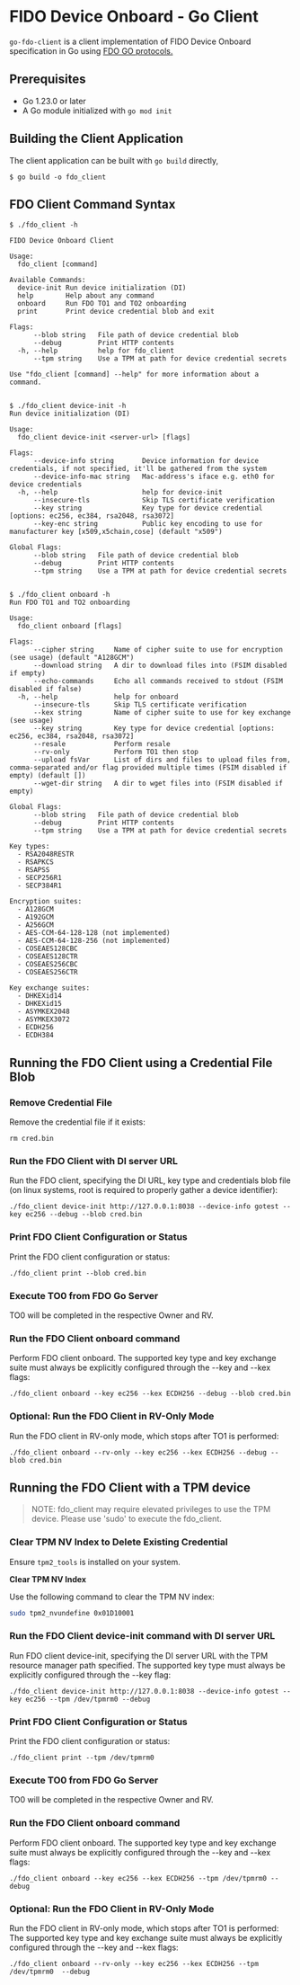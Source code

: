 # FIDO Device Onboard - Go Client

`go-fdo-client` is a client implementation of FIDO Device Onboard specification in Go using [FDO GO protocols.](https://github.com/fido-device-onboard/go-fdo)

[fdo]: https://fidoalliance.org/specs/FDO/FIDO-Device-Onboard-PS-v1.1-20220419/FIDO-Device-Onboard-PS-v1.1-20220419.html
[cbor]: https://www.rfc-editor.org/rfc/rfc8949.html
[cose]: https://datatracker.ietf.org/doc/html/rfc8152

## Prerequisites

- Go 1.23.0 or later
- A Go module initialized with `go mod init`

## Building the Client Application

The client application can be built with `go build` directly,

```console
$ go build -o fdo_client
```

## FDO Client Command Syntax

```console
$ ./fdo_client -h

FIDO Device Onboard Client

Usage:
  fdo_client [command]

Available Commands:
  device-init Run device initialization (DI)
  help        Help about any command
  onboard     Run FDO TO1 and TO2 onboarding
  print       Print device credential blob and exit

Flags:
      --blob string   File path of device credential blob
      --debug         Print HTTP contents
  -h, --help          help for fdo_client
      --tpm string    Use a TPM at path for device credential secrets

Use "fdo_client [command] --help" for more information about a command.


$ ./fdo_client device-init -h
Run device initialization (DI)

Usage:
  fdo_client device-init <server-url> [flags]

Flags:
      --device-info string       Device information for device credentials, if not specified, it'll be gathered from the system
      --device-info-mac string   Mac-address's iface e.g. eth0 for device credentials
  -h, --help                     help for device-init
      --insecure-tls             Skip TLS certificate verification
      --key string               Key type for device credential [options: ec256, ec384, rsa2048, rsa3072]
      --key-enc string           Public key encoding to use for manufacturer key [x509,x5chain,cose] (default "x509")

Global Flags:
      --blob string   File path of device credential blob
      --debug         Print HTTP contents
      --tpm string    Use a TPM at path for device credential secrets


$ ./fdo_client onboard -h
Run FDO TO1 and TO2 onboarding

Usage:
  fdo_client onboard [flags]

Flags:
      --cipher string     Name of cipher suite to use for encryption (see usage) (default "A128GCM")
      --download string   A dir to download files into (FSIM disabled if empty)
      --echo-commands     Echo all commands received to stdout (FSIM disabled if false)
  -h, --help              help for onboard
      --insecure-tls      Skip TLS certificate verification
      --kex string        Name of cipher suite to use for key exchange (see usage)
      --key string        Key type for device credential [options: ec256, ec384, rsa2048, rsa3072]
      --resale            Perform resale
      --rv-only           Perform TO1 then stop
      --upload fsVar      List of dirs and files to upload files from, comma-separated and/or flag provided multiple times (FSIM disabled if empty) (default [])
      --wget-dir string   A dir to wget files into (FSIM disabled if empty)

Global Flags:
      --blob string   File path of device credential blob
      --debug         Print HTTP contents
      --tpm string    Use a TPM at path for device credential secrets

Key types:
  - RSA2048RESTR
  - RSAPKCS
  - RSAPSS
  - SECP256R1
  - SECP384R1

Encryption suites:
  - A128GCM
  - A192GCM
  - A256GCM
  - AES-CCM-64-128-128 (not implemented)
  - AES-CCM-64-128-256 (not implemented)
  - COSEAES128CBC
  - COSEAES128CTR
  - COSEAES256CBC
  - COSEAES256CTR

Key exchange suites:
  - DHKEXid14
  - DHKEXid15
  - ASYMKEX2048
  - ASYMKEX3072
  - ECDH256
  - ECDH384
```

## Running the FDO Client using a Credential File Blob
### Remove Credential File
Remove the credential file if it exists:
```
rm cred.bin
```
### Run the FDO Client with DI server URL
Run the FDO client, specifying the DI URL, key type and credentials blob file (on linux systems, root is required to properly gather a device identifier):
```
./fdo_client device-init http://127.0.0.1:8038 --device-info gotest --key ec256 --debug --blob cred.bin
```

### Print FDO Client Configuration or Status
Print the FDO client configuration or status:
```
./fdo_client print --blob cred.bin
```

### Execute TO0 from FDO Go Server
TO0 will be completed in the respective Owner and RV.

### Run the FDO Client onboard command
Perform FDO client onboard. The supported key type and key exchange suite must always be explicitly configured through the --key and --kex flags:
```
./fdo_client onboard --key ec256 --kex ECDH256 --debug --blob cred.bin
```

### Optional: Run the FDO Client in RV-Only Mode
Run the FDO client in RV-only mode, which stops after TO1 is performed:
```
./fdo_client onboard --rv-only --key ec256 --kex ECDH256 --debug --blob cred.bin
```

## Running the FDO Client with a TPM device
>NOTE: fdo\_client may require elevated privileges to use the TPM device. Please use 'sudo' to execute the fdo\_client.

### Clear TPM NV Index to Delete Existing Credential

Ensure `tpm2_tools` is installed on your system.

**Clear TPM NV Index**

   Use the following command to clear the TPM NV index:

   ```sh
   sudo tpm2_nvundefine 0x01D10001
   ```
### Run the FDO Client device-init command with DI server URL
Run FDO client device-init, specifying the DI server URL with the TPM resource manager path specified.
The supported key type must always be explicitly configured through the --key flag:
```
./fdo_client device-init http://127.0.0.1:8038 --device-info gotest --key ec256 --tpm /dev/tpmrm0 --debug
```

### Print FDO Client Configuration or Status
Print the FDO client configuration or status:
```
./fdo_client print --tpm /dev/tpmrm0
```

### Execute TO0 from FDO Go Server
TO0 will be completed in the respective Owner and RV.

### Run the FDO Client onboard command
Perform FDO client onboard. The supported key type and key exchange suite must always be explicitly configured through the --key and --kex flags:
```
./fdo_client onboard --key ec256 --kex ECDH256 --tpm /dev/tpmrm0 --debug
```

### Optional: Run the FDO Client in RV-Only Mode
Run the FDO client in RV-only mode, which stops after TO1 is performed:
The supported key type and key exchange suite must always be explicitly configured through the --key and --kex flags:
```
./fdo_client onboard --rv-only --key ec256 --kex ECDH256 --tpm /dev/tpmrm0  --debug
```
